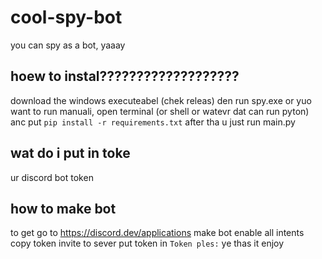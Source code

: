 # cool-spy-bot
you can spy as a bot, yaaay
## hoew to instal???????????????????
download the windows executeabel (chek releas) den run spy.exe 
or yuo want to run manuali, 
open terminal (or shell or watevr dat can run pyton) anc put `pip install -r requirements.txt`
after tha u just run main.py

## wat do i put in toke
ur discord bot token

## how to make bot
to get go to https://discord.dev/applications
make bot
enable all intents 
copy token
invite to sever
put token in `Token ples:`
ye thas it enjoy

